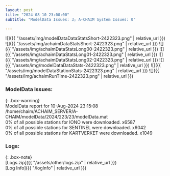 ```yaml
---
layout: post
title: "2024-08-10 23:00:00"
subtitle: "ModelData Issues: 3; A-CHAIM System Issues: 0"

---
```


![]({{ "/assets/img/modelDataDataStatsShort-2422323.png" | relative_url }})
![]({{ "/assets/img/achaimDataStatsShort-2422323.png" | relative_url }})
![]({{ "/assets/img/achaimDataStatsLong00-2422323.png" | relative_url }})
![]({{ "/assets/img/achaimDataStatsLong01-2422323.png" | relative_url }})
![]({{ "/assets/img/achaimDataStatsLong02-2422323.png" | relative_url }})
![]({{ "/assets/img/modelDataDataStats-2422323.png" | relative_url }})
![]({{ "/assets/img/modelDataStationStats-2422323.png" | relative_url }})
![]({{ "/assets/img/achaimRunTime-2422323.png" | relative_url }})


### ModelData Issues:  
  
{: .box-warning}  
 ModelData report for 10-Aug-2024 23:15:08   
 /home/chaim/ACHAIM_SERVER/A-CHAIM/modelData/2024/223/23/modelData.mat   
 0% of all possible stations for IONO were downloaded. x6587   
 0% of all possible stations for SENTINEL were downloaded. x6042   
 0% of all possible stations for KARTVERKET were downloaded. x1049   
  


### Logs:  
  
{: .box-note}  
[Logs.zip]({{ "/assets/other/logs.zip" | relative_url }})  
[Log Info]({{ "/logInfo" | relative_url }})  
